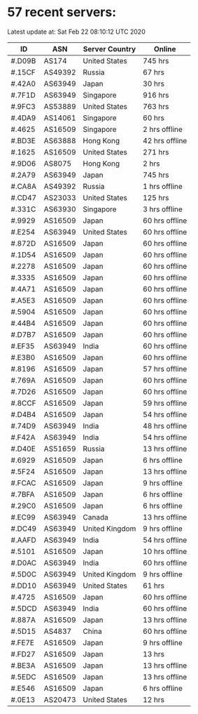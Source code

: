 # 57 recent servers:

Latest update at: Sat Feb 22 08:10:12 UTC 2020

| ID | ASN | Server Country | Online |
| -- | --- | -------------- | ------ |
| #.D09B | AS174 | United States | 745 hrs |
| #.15CF | AS49392 | Russia | 67 hrs |
| #.42A0 | AS63949 | Japan | 30 hrs |
| #.7F1D | AS63949 | Singapore | 916 hrs |
| #.9FC3 | AS53889 | United States | 763 hrs |
| #.4DA9 | AS14061 | Singapore | 60 hrs |
| #.4625 | AS16509 | Singapore | 2 hrs offline |
| #.BD3E | AS63888 | Hong Kong | 42 hrs offline |
| #.1625 | AS16509 | United States | 271 hrs |
| #.9D06 | AS8075 | Hong Kong | 2 hrs |
| #.2A79 | AS63949 | Japan | 745 hrs |
| #.CA8A | AS49392 | Russia | 1 hrs offline |
| #.CD47 | AS23033 | United States | 125 hrs |
| #.331C | AS63930 | Singapore | 3 hrs offline |
| #.9929 | AS16509 | Japan | 60 hrs offline |
| #.E254 | AS63949 | United States | 60 hrs offline |
| #.872D | AS16509 | Japan | 60 hrs offline |
| #.1D54 | AS16509 | Japan | 60 hrs offline |
| #.2278 | AS16509 | Japan | 60 hrs offline |
| #.3335 | AS16509 | Japan | 60 hrs offline |
| #.4A71 | AS16509 | Japan | 60 hrs offline |
| #.A5E3 | AS16509 | Japan | 60 hrs offline |
| #.5904 | AS16509 | Japan | 60 hrs offline |
| #.44B4 | AS16509 | Japan | 60 hrs offline |
| #.D7B7 | AS16509 | Japan | 60 hrs offline |
| #.EF35 | AS63949 | India | 60 hrs offline |
| #.E3B0 | AS16509 | Japan | 60 hrs offline |
| #.8196 | AS16509 | Japan | 57 hrs offline |
| #.769A | AS16509 | Japan | 60 hrs offline |
| #.7D26 | AS16509 | Japan | 60 hrs offline |
| #.8CCF | AS16509 | Japan | 59 hrs offline |
| #.D4B4 | AS16509 | Japan | 54 hrs offline |
| #.74D9 | AS63949 | India | 48 hrs offline |
| #.F42A | AS63949 | India | 54 hrs offline |
| #.D40E | AS51659 | Russia | 13 hrs offline |
| #.6929 | AS16509 | Japan | 6 hrs offline |
| #.5F24 | AS16509 | Japan | 13 hrs offline |
| #.FCAC | AS16509 | Japan | 9 hrs offline |
| #.7BFA | AS16509 | Japan | 6 hrs offline |
| #.29C0 | AS16509 | Japan | 6 hrs offline |
| #.EC99 | AS63949 | Canada | 13 hrs offline |
| #.DC49 | AS63949 | United Kingdom | 9 hrs offline |
| #.AAFD | AS63949 | India | 54 hrs offline |
| #.5101 | AS16509 | Japan | 10 hrs offline |
| #.D0AC | AS63949 | India | 60 hrs offline |
| #.5D0C | AS63949 | United Kingdom | 9 hrs offline |
| #.DD10 | AS63949 | United States | 61 hrs |
| #.4725 | AS16509 | Japan | 60 hrs offline |
| #.5DCD | AS63949 | India | 60 hrs offline |
| #.887A | AS16509 | Japan | 13 hrs offline |
| #.5D15 | AS4837 | China | 60 hrs offline |
| #.FE7E | AS16509 | Japan | 9 hrs offline |
| #.FD27 | AS16509 | Japan | 13 hrs |
| #.BE3A | AS16509 | Japan | 13 hrs offline |
| #.5EDC | AS16509 | Japan | 13 hrs offline |
| #.E546 | AS16509 | Japan | 6 hrs offline |
| #.0E13 | AS20473 | United States | 12 hrs |

